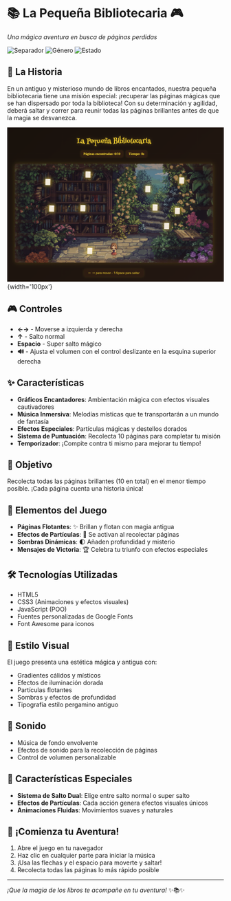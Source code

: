 # 📚 La Pequeña Bibliotecaria 🎮

_Una mágica aventura en busca de páginas perdidas_

![Separador](https://img.shields.io/badge/✨-Aventura%20Mágica-FFD700) ![Género](https://img.shields.io/badge/🎯-Plataforma-8B4513) ![Estado](https://img.shields.io/badge/📖-Jugable-2E8B57)

## 🌟 La Historia

En un antiguo y misterioso mundo de libros encantados, nuestra pequeña bibliotecaria tiene una misión especial: ¡recuperar las páginas mágicas que se han dispersado por toda la biblioteca! Con su determinación y agilidad, deberá saltar y correr para reunir todas las páginas brillantes antes de que la magia se desvanezca.

![](/media/img/home.png){width='100px'}

## 🎮 Controles

- **←→** - Moverse a izquierda y derecha
- **↑** - Salto normal
- **Espacio** - Super salto mágico
- **🔊** - Ajusta el volumen con el control deslizante en la esquina superior derecha

## ✨ Características

- **Gráficos Encantadores**: Ambientación mágica con efectos visuales cautivadores
- **Música Inmersiva**: Melodías místicas que te transportarán a un mundo de fantasía
- **Efectos Especiales**: Partículas mágicas y destellos dorados
- **Sistema de Puntuación**: Recolecta 10 páginas para completar tu misión
- **Temporizador**: ¡Compite contra ti mismo para mejorar tu tiempo!

## 🎯 Objetivo

Recolecta todas las páginas brillantes (10 en total) en el menor tiempo posible. ¡Cada página cuenta una historia única!

## 🔮 Elementos del Juego

- **Páginas Flotantes**: ✨ Brillan y flotan con magia antigua
- **Efectos de Partículas**: 💫 Se activan al recolectar páginas
- **Sombras Dinámicas**: 🌓 Añaden profundidad y misterio
- **Mensajes de Victoria**: 🏆 Celebra tu triunfo con efectos especiales

## 🛠️ Tecnologías Utilizadas

- HTML5
- CSS3 (Animaciones y efectos visuales)
- JavaScript (POO)
- Fuentes personalizadas de Google Fonts
- Font Awesome para iconos

## 🎨 Estilo Visual

El juego presenta una estética mágica y antigua con:

- Gradientes cálidos y místicos
- Efectos de iluminación dorada
- Partículas flotantes
- Sombras y efectos de profundidad
- Tipografía estilo pergamino antiguo

## 🎵 Sonido

- Música de fondo envolvente
- Efectos de sonido para la recolección de páginas
- Control de volumen personalizable

## 💫 Características Especiales

- **Sistema de Salto Dual**: Elige entre salto normal o super salto
- **Efectos de Partículas**: Cada acción genera efectos visuales únicos
- **Animaciones Fluidas**: Movimientos suaves y naturales

## 🌟 ¡Comienza tu Aventura!

1. Abre el juego en tu navegador
2. Haz clic en cualquier parte para iniciar la música
3. ¡Usa las flechas y el espacio para moverte y saltar!
4. Recolecta todas las páginas lo más rápido posible

---

_¡Que la magia de los libros te acompañe en tu aventura!_ ✨📚✨
